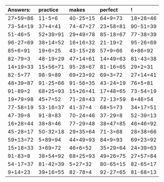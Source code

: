 | Answers: | practice | makes | perfect | ! |
| :--- | :--- | :--- | :--- | :--- |
| 27+59=86 | 11-5=6 | 40-25=15 | 64+9=73 | 18+28=46 | 
| 73-54=19 | 37+4=41 | 74-47=27 | 23+58=81 | 90-51=39 | 
| 51-46=5 | 52+39=91 | 29+49=78 | 85-18=67 | 77-38=39 | 
| 96-27=69 | 38+14=52 | 16+16=32 | 21-19=2 | 95-26=69 | 
| 85+6=91 | 19+6=25 | 43-15=28 | 57+9=66 | 6+86=92 | 
| 82-79=3 | 48-19=29 | 47+14=61 | 14+49=63 | 81-43=38 | 
| 14+19=33 | 15+56=71 | 95-28=67 | 81-16=65 | 29+2=31 | 
| 82-5=77 | 98-9=89 | 69+23=92 | 69+3=72 | 27+14=41 | 
| 48+39=87 | 91-25=66 | 91-56=35 | 43-24=19 | 76+5=81 | 
| 91-89=2 | 68+25=93 | 15+26=41 | 17+48=65 | 73-54=19 | 
| 19+79=98 | 45+7=52 | 71-28=43 | 72-13=59 | 8+46=54 | 
| 77-58=19 | 53-16=37 | 41-37=4 | 68+5=73 | 34+17=51 | 
| 47-39=8 | 91-8=83 | 70-24=46 | 37-29=8 | 52-39=13 | 
| 16+28=44 | 38+8=46 | 77-29=48 | 38+47=85 | 46+46=92 | 
| 45-28=17 | 50-32=18 | 29+35=64 | 71-3=68 | 28+38=66 | 
| 59+13=72 | 5+89=94 | 44+49=93 | 84+9=93 | 69+23=92 | 
| 15+18=33 | 3+69=72 | 46+6=52 | 35+29=64 | 24+39=63 | 
| 91-83=8 | 38+54=92 | 68+25=93 | 49+26=75 | 27+57=84 | 
| 54-17=37 | 81-42=39 | 5+27=32 | 80-65=15 | 82-65=17 | 
| 9+14=23 | 39+16=55 | 82-78=4 | 92-27=65 | 81-68=13 | 

